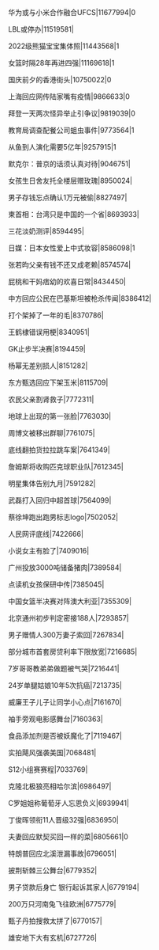 华为或与小米合作融合UFCS|11677994|0

LBL或停办|11519581|

2022级熊猫宝宝集体照|11443568|1

女篮时隔28年再进四强|11169618|1

国庆前夕的香港街头|10750022|0

上海回应网传陆家嘴有疫情|9866633|0

拜登一天两次怪异举止引争议|9819039|0

教育局调查配餐公司蛆虫事件|9773564|1

从鱼到人演化需要5亿年|9257915|1

默克尔：普京的话须认真对待|9046751|

女孩生日舍友托全楼层赠玫瑰|8950024|

男子存钱忘点确认1万元被偷|8827497|

柬首相：台湾只是中国的一个省|8693933|

三花淡奶测评|8594495|

日媒：日本女性爱上中式妆容|8586098|1

张若昀父亲有钱不还又成老赖|8574574|

屁桃和干妈痞幼的欢喜日常|8434450|

中方回应公民在巴基斯坦被枪杀传闻|8386412|

打个架掉了一年的毛|8370786|

王鹤棣错误用梗|8340951|

GK止步半决赛|8194459|

杨幂无差别损人|8151282|

东方甄选回应下架玉米|8115709|

农民父亲割肾救子|7772311|

地球上出现的第一张脸|7763030|

周博文被移出群聊|7761075|

底线翻拍货拉拉跳车案|7641349|

詹姆斯将收购匹克球职业队|7612345|

明星集体告别九月|7591282|

武磊打入回归中超首球|7564099|

蔡徐坤跑出跑男标志logo|7502052|

人民网评底线|7422666|

小说女主有脸了|7409016|

广州投放3000吨储备猪肉|7389584|

点读机女孩保研中传|7385045|

中国女篮半决赛对阵澳大利亚|7355309|

北京通州初步判定密接188人|7293857|

男子赠情人300万妻子索回|7267834|

部分城市首套房贷利率下限放宽|7216685|

7岁哥哥教弟弟做题被气哭|7216441|

24岁单腿姑娘10年5次抗癌|7213735|

威廉王子儿子让同学小心点|7161670|

袖手旁观电影感舞台|7160363|

食品添加剂是否被妖魔化了|7119467|

实拍飓风强袭美国|7068481|

S12小组赛赛程|7033769|

克隆北极狼亮相哈尔滨|6986497|

C罗姐姐称葡萄牙人忘恩负义|6939941|

丁俊晖领衔11人晋级32强|6836950|

夫妻回应默契买回一样的菜|6805661|0

特朗普回应北溪泄漏事故|6796051|

披荆斩棘三公舞台|6779352|

男子贷款后身亡 银行起诉其家人|6779194|

200万只河南兔飞往欧洲|6775779|

甄子丹拍搜救太拼了|6770157|

雄安地下大有玄机|6727726|

